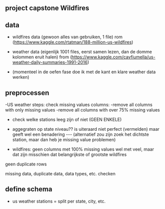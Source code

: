 ## project capstone Wildfires

## data
- wildfires data (gewoon alles van gebruiken, 1 file) rom (https://www.kaggle.com/rtatman/188-million-us-wildfires)
- weather data (eigenlijk 1001 files, eerst samen lezen, dan de domme kolommen eruit halen) from (https://www.kaggle.com/cavfiumella/us-weather-daily-summaries-1991-2016)

- (momenteel in de oefen fase doe ik met de kant en klare weather data werken)

## preprocessen
-US weather steps:
check missing values columns:
-remove all columns with only missing values
-remove all columns with over 75% missing values
- check welke stations leeg zijn of niet (GEEN ENKELE)
- aggegraten op state niveau?? is uiteraard niet perfect (vermelden) maar geeft wel een benadering
  --- (alternatief zou zijn zoek het dichtste station, maar dan heb je missing value problemen)

- wildfires:
geen columns met 100% missing values
wel met veel, maar dat zijn misschien dat belangrijkste of grootste wildfires

geen duplicate rows

missing data, duplicate data, data types, etc. checken 

## define schema

- us weather stations = split per state, city, etc.